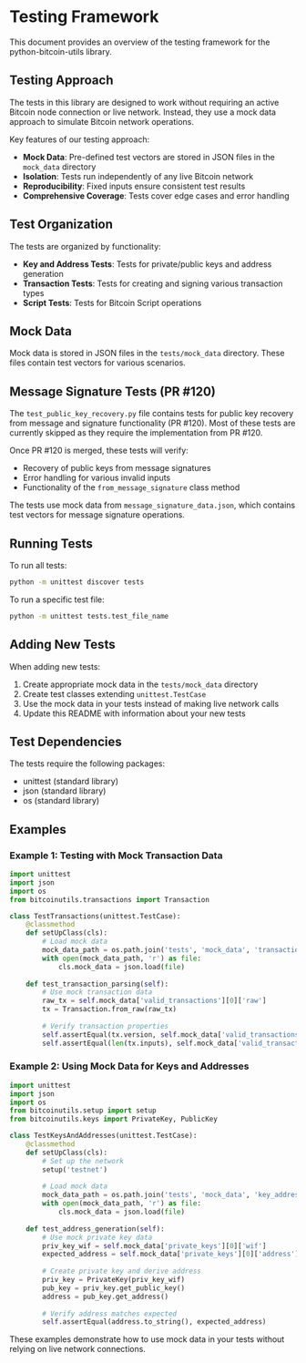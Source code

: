 # Testing Framework

This document provides an overview of the testing framework for the python-bitcoin-utils library.

## Testing Approach

The tests in this library are designed to work without requiring an active Bitcoin node connection or live network. Instead, they use a mock data approach to simulate Bitcoin network operations.

Key features of our testing approach:
- **Mock Data**: Pre-defined test vectors are stored in JSON files in the `mock_data` directory
- **Isolation**: Tests run independently of any live Bitcoin network
- **Reproducibility**: Fixed inputs ensure consistent test results
- **Comprehensive Coverage**: Tests cover edge cases and error handling

## Test Organization

The tests are organized by functionality:
- **Key and Address Tests**: Tests for private/public keys and address generation
- **Transaction Tests**: Tests for creating and signing various transaction types
- **Script Tests**: Tests for Bitcoin Script operations

## Mock Data

Mock data is stored in JSON files in the `tests/mock_data` directory. These files contain test vectors for various scenarios.

## Message Signature Tests (PR #120)

The `test_public_key_recovery.py` file contains tests for public key recovery from message and signature functionality (PR #120). Most of these tests are currently skipped as they require the implementation from PR #120.

Once PR #120 is merged, these tests will verify:
- Recovery of public keys from message signatures
- Error handling for various invalid inputs
- Functionality of the `from_message_signature` class method

The tests use mock data from `message_signature_data.json`, which contains test vectors for message signature operations.

## Running Tests

To run all tests:
```bash
python -m unittest discover tests
```

To run a specific test file:
```bash
python -m unittest tests.test_file_name
```

## Adding New Tests

When adding new tests:
1. Create appropriate mock data in the `tests/mock_data` directory
2. Create test classes extending `unittest.TestCase`
3. Use the mock data in your tests instead of making live network calls
4. Update this README with information about your new tests

## Test Dependencies

The tests require the following packages:
- unittest (standard library)
- json (standard library)
- os (standard library)

## Examples

### Example 1: Testing with Mock Transaction Data

```python
import unittest
import json
import os
from bitcoinutils.transactions import Transaction

class TestTransactions(unittest.TestCase):
    @classmethod
    def setUpClass(cls):
        # Load mock data
        mock_data_path = os.path.join('tests', 'mock_data', 'transaction_data.json')
        with open(mock_data_path, 'r') as file:
            cls.mock_data = json.load(file)
    
    def test_transaction_parsing(self):
        # Use mock transaction data
        raw_tx = self.mock_data['valid_transactions'][0]['raw']
        tx = Transaction.from_raw(raw_tx)
        
        # Verify transaction properties
        self.assertEqual(tx.version, self.mock_data['valid_transactions'][0]['version'])
        self.assertEqual(len(tx.inputs), self.mock_data['valid_transactions'][0]['input_count'])
```

### Example 2: Using Mock Data for Keys and Addresses

```python
import unittest
import json
import os
from bitcoinutils.setup import setup
from bitcoinutils.keys import PrivateKey, PublicKey

class TestKeysAndAddresses(unittest.TestCase):
    @classmethod
    def setUpClass(cls):
        # Set up the network
        setup('testnet')
        
        # Load mock data
        mock_data_path = os.path.join('tests', 'mock_data', 'key_address_data.json')
        with open(mock_data_path, 'r') as file:
            cls.mock_data = json.load(file)
    
    def test_address_generation(self):
        # Use mock private key data
        priv_key_wif = self.mock_data['private_keys'][0]['wif']
        expected_address = self.mock_data['private_keys'][0]['address']
        
        # Create private key and derive address
        priv_key = PrivateKey(priv_key_wif)
        pub_key = priv_key.get_public_key()
        address = pub_key.get_address()
        
        # Verify address matches expected
        self.assertEqual(address.to_string(), expected_address)
```

These examples demonstrate how to use mock data in your tests without relying on live network connections.